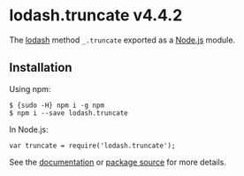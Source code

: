 lodash.truncate v4.4.2
======================

The [lodash](https://lodash.com/) method `_.truncate` exported as a [Node.js](https://nodejs.org/) module.

Installation
------------

Using npm:

    $ {sudo -H} npm i -g npm
    $ npm i --save lodash.truncate

In Node.js:

    var truncate = require('lodash.truncate');

See the [documentation](https://lodash.com/docs#truncate) or [package source](https://github.com/lodash/lodash/blob/4.4.2-npm-packages/lodash.truncate) for more details.
